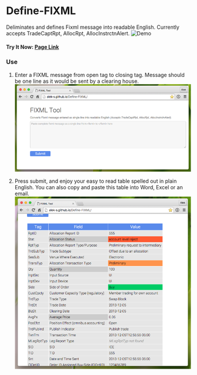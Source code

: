 # Define-FIXML
Deliminates and defines Fixml message into readable English. Currently accepts TradeCaptRpt, AllocRpt, AllocInstrctnAlert.
![Demo](./screenshots/demo.gif)

#### Try It Now: [Page Link](http://alek-s.github.io/Define-FIXML/)


### Use
1. Enter a FIXML message from open tag to closing tag. Message should be one line as it would be sent by a clearing house.
![Form](./screenshots/formscreenshot.png)

2. Press submit, and enjoy your easy to read table spelled out in plain English. You can also copy and paste this table into Word, Excel or an email.
![Table](./screenshots/screenshot.png)
